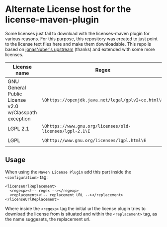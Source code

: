 # Alternate License host for the license-maven-plugin

Some licenses just fail to download with the licenses-maven plugin for various reasons.
For this purpose, this repository was created to just point to the license text files here and make them downloadable.
This repo is based on [jonasNuber's upstream](https://github.com/jonasNuber/gplv2-with-classpath-exception) (thanks) and
extended with some more licenses.

| **License name**                                      | **Regex**                                                | **Replacement URL**                                                                                                   |
|-------------------------------------------------------|----------------------------------------------------------|-----------------------------------------------------------------------------------------------------------------------|
| GNU General Public License v2.0 w/Classpath exception | `\Qhttps://openjdk.java.net/legal/gplv2+ce.html\E`       | `https://raw.githubusercontent.com/vatbub/license-maven-plugin-licenses/main/GPLv2%20%2B%20Classpath%20Exception.txt` |
| LGPL 2.1                                              | `\Qhttps://www.gnu.org/licenses/old-licenses/lgpl-2.1\E` | `https://raw.githubusercontent.com/vatbub/license-maven-plugin-licenses/main/lgpl2-1.txt`                             |
| LGPL                                                  | `\Qhttp://www.gnu.org/licenses/lgpl.html\E`              | `https://raw.githubusercontent.com/vatbub/license-maven-plugin-licenses/main/lgpl.txt`                                |

## Usage

When using the `Maven License Plugin` add this part inside the `<configuration>` tag:

```
<licenseUrlReplacement>
  <regexp><!-- regex --></regexp>
  <replacement><!-- replacement URL --></replacement>
</licenseUrlReplacement>
```

Where inside the `<regexp>` tag the initial url the license plugin tries to download the license from is situated and
within the `<replacement>` tag, as the name suggesets, the replacement url.
